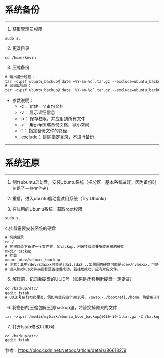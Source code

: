 # 系统备份
----------

1. 获取管理员权限
```html
sudo su
```

2. 更改目录
```html
cd /home/kevin
```

3. 压缩备份
```html
# 输出备份过程：
tar -cvpzf ubuntu_backup@`date +%Y-%m-%d`.tar.gz --exclude=ubuntu_backup@`date +%Y-%m-%d`.tar.gz --exclude=/proc --exclude=/tmp --exclude=/boot --exclude=/lost+found --exclude=/media --exclude=/mnt --exclude=/run /
# 仅输出错误：
tar -cvpzf ubuntu_backup@`date +%Y-%m-%d`.tar.gz --exclude=ubuntu_backup@`date +%Y-%m-%d`.tar.gz --exclude=/proc --exclude=/tmp --exclude=/boot --exclude=/lost+found --exclude=/media --exclude=/mnt --exclude=/run / >/dev/null
```
* 参数说明： 
  * -c： 新建一个备份文档 
  * -v： 显示详细信息 
  * -p： 保存权限，并应用到所有文件 
  * -z： 用gzip压缩备份文档，减小空间 
  * -f： 指定备份文件的路径 
  * -exclude： 排除指定目录，不进行备份



----------
# 系统还原
----------

1. 制作ubuntu启动盘，安装Ubuntu系统（把分区、基本系统做好，因为备份时忽略了一些文件夹）
2. 重启，进入ubuntu启动盘试用系统（Try Ubuntu）

3. 在试用的Ubuntu系统，获取root权限
```html
sudo su
```

4.挂载需要安装系统的硬盘

```html
# 切换目录
cd /
# 在根目录下新建一个文件夹，如backup，用来挂载需要安装系统的硬盘
mkdir backup
# 挂载
mount /dev/sdaxxx /backup
# 注意：其中/dev/sdaxxx可能是sda1,sda2...如果固态硬盘可能是/dev/nvmexxx，可使用fdisk -l查看硬盘号
# 进入backup文件夹查看是否挂载成功，若挂载成功，应有对应文件。
``` 

5. 解压前，记录新硬盘的UUID号（如果是迁移到新硬盘一定要做）
```html
cd /backup/etc/
gedit fstab
# UUID号在fstab里面，例如可能有四个UUID号，/swap,/,/boot/efi,/home，稍后用于替换解压文件中的UUID
```

6. 将备份的压缩包解压到backup里，将替换掉原来的文件
```html
tar -xvpzf /media/myDisk/ubuntu_boot_backup@2019-10-1.tar.gz -C /backup
```

7. 打开fstab修改UUID号
```html
cd /backup/etc/
gedit fstab
```

参考：https://blog.csdn.net/Netooo/article/details/86618279
